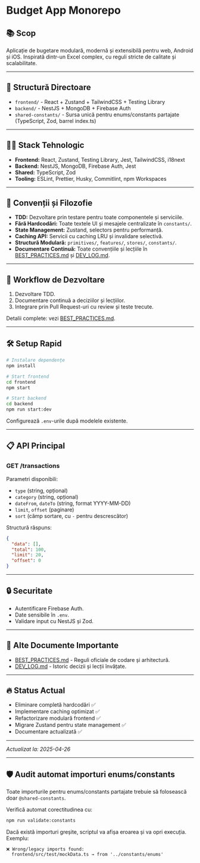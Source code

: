# Budget App Monorepo

## 📚 Scop

Aplicație de bugetare modulară, modernă și extensibilă pentru web, Android și iOS. Inspirată dintr-un Excel complex, cu reguli stricte de calitate și scalabilitate.

---

## 📁 Structură Directoare

- `frontend/` - React + Zustand + TailwindCSS + Testing Library
- `backend/` - NestJS + MongoDB + Firebase Auth
- `shared-constants/` - Sursa unică pentru enums/constants partajate (TypeScript, Zod, barrel index.ts)

---

## 🧑‍💻 Stack Tehnologic

- **Frontend:** React, Zustand, Testing Library, Jest, TailwindCSS, i18next
- **Backend:** NestJS, MongoDB, Firebase Auth, Jest
- **Shared:** TypeScript, Zod
- **Tooling:** ESLint, Prettier, Husky, Commitlint, npm Workspaces

---

## 🧩 Convenții și Filozofie

- **TDD:** Dezvoltare prin testare pentru toate componentele și serviciile.
- **Fără Hardcodări:** Toate textele UI și mesajele centralizate în `constants/`.
- **State Management:** Zustand, selectors pentru performanță.
- **Caching API:** Servicii cu caching LRU și invalidare selectivă.
- **Structură Modulară:** `primitives/`, `features/`, `stores/`, `constants/`.
- **Documentare Continuă:** Toate convențiile și lecțiile în [BEST_PRACTICES.md](./BEST_PRACTICES.md) și [DEV_LOG.md](./DEV_LOG.md).

---

## 🚀 Workflow de Dezvoltare

1. Dezvoltare TDD.
2. Documentare continuă a deciziilor și lecțiilor.
3. Integrare prin Pull Request-uri cu review și teste trecute.

Detalii complete: vezi [BEST_PRACTICES.md](./BEST_PRACTICES.md).

---

## 🛠️ Setup Rapid

```bash
# Instalare dependențe
npm install

# Start frontend
cd frontend
npm start

# Start backend
cd backend
npm run start:dev
```

Configurează `.env`-urile după modelele existente.

---

## 📋 API Principal

### GET /transactions

Parametri disponibili:

- `type` (string, opțional)
- `category` (string, opțional)
- `dateFrom`, `dateTo` (string, format YYYY-MM-DD)
- `limit`, `offset` (paginare)
- `sort` (câmp sortare, cu `-` pentru descrescător)

Structură răspuns:

```json
{
  "data": [],
  "total": 100,
  "limit": 20,
  "offset": 0
}
```

---

## 🔒 Securitate

- Autentificare Firebase Auth.
- Date sensibile în `.env`.
- Validare input cu NestJS și Zod.

---

## 🧠 Alte Documente Importante

- [BEST_PRACTICES.md](./BEST_PRACTICES.md) - Reguli oficiale de codare și arhitectură.
- [DEV_LOG.md](./DEV_LOG.md) - Istoric decizii și lecții învățate.

---

## 🔥 Status Actual

- Eliminare completă hardcodări ✅
- Implementare caching optimizat ✅
- Refactorizare modulară frontend ✅
- Migrare Zustand pentru state management ✅
- Documentare actualizată ✅

---

_Actualizat la: 2025-04-26_

---

## 🛡️ Audit automat importuri enums/constants

Toate importurile pentru enums/constants partajate trebuie să folosească doar `@shared-constants`.

Verifică automat corectitudinea cu:

```sh
npm run validate:constants
```

Dacă există importuri greșite, scriptul va afișa eroarea și va opri execuția. Exemplu:
```
❌ Wrong/legacy imports found:
  frontend/src/test/mockData.ts → from '../constants/enums'
```
